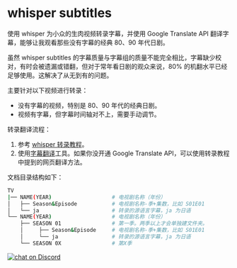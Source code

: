 # whisper subtitles

使用 whisper 为小众的生肉视频转录字幕，并使用 Google Translate API 翻译字幕，能够让我观看那些没有字幕的经典 80、90 年代日剧。

虽然 whisper subtitles 的字幕质量与字幕组的质量不能完全相比，字幕缺少校对，有时会被遗漏或错翻，但对于常年看日剧的观众来说，80% 的机翻水平已经足够使用。这解决了从无到有的问题。

主要针对以下视频进行转录：

- 没有字幕的视频，特别是 80、90 年代的经典日剧。
- 视频有字幕，但字幕时间轴对不上，需要手动调节。

转录翻译流程：

1. 参考 [whisper 转录教程](https://newzone.top/posts/2022-11-18-whisper_ai_subtitles.html)。
2. 使用[字幕翻译](https://tools.newzone.top/subtitle-translator)工具。如果你没开通 Google Translate API，可以使用转录教程中提到的网页翻译方法。

文档目录结构如下：

```bash
TV
|── NAME(YEAR)                   # 电视剧名称（年份）
│   ├── Season&Episode           # 电视剧名称-季+集数，比如 S01E01
│   └── ja                       # 转录的源语言字幕，ja 为日语
└── NAME(YEAR)                   # 电视剧名称（年份）
    ├── SEASON 01                # 第一季。两季以上才会单独建文件夹。
    │     ├── Season&Episode     # 电视剧名称-季+集数，比如 S01E01
    │     └── ja                 # 转录的源语言字幕，ja 为日语
    └── SEASON 0X                # 第X季
```

<a href="https://discord.gg/PZTQfJ4GjX">
   <img src="https://img.shields.io/discord/1048780149899939881?color=%2385c8c8&label=Discord&logo=discord&style=for-the-badge" alt="chat on Discord">
</a>
